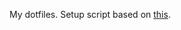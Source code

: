 My dotfiles. Setup script based on [this][link].

[link]: https://github.com/cdown/dotfiles/blob/master/setup
